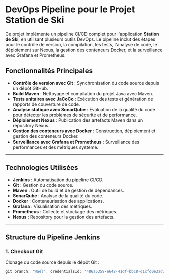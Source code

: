 # DevOps Pipeline pour le Projet Station de Ski

Ce projet implémente un pipeline CI/CD complet pour l'application **Station de Ski**, en utilisant plusieurs outils DevOps. Le pipeline inclut des étapes pour le contrôle de version, la compilation, les tests, l'analyse de code, le déploiement sur Nexus, la gestion des conteneurs Docker, et la surveillance avec Grafana et Prometheus.

## Fonctionnalités Principales
- **Contrôle de version avec Git** : Synchronisation du code source depuis un dépôt GitHub.
- **Build Maven** : Nettoyage et compilation du projet Java avec Maven.
- **Tests unitaires avec JaCoCo** : Exécution des tests et génération de rapports de couverture de code.
- **Analyse statique avec SonarQube** : Évaluation de la qualité du code pour détecter les problèmes de sécurité et de performance.
- **Déploiement Nexus** : Publication des artefacts Maven dans un repository Nexus.
- **Gestion des conteneurs avec Docker** : Construction, déploiement et gestion des conteneurs Docker.
- **Surveillance avec Grafana et Prometheus** : Surveillance des performances et des métriques système.

---

## Technologies Utilisées
- **Jenkins** : Automatisation du pipeline CI/CD.
- **Git** : Gestion du code source.
- **Maven** : Outil de build et de gestion de dépendances.
- **SonarQube** : Analyse de la qualité du code.
- **Docker** : Conteneurisation des applications.
- **Grafana** : Visualisation des métriques.
- **Prometheus** : Collecte et stockage des métriques.
- **Nexus** : Repository pour la gestion des artefacts.

---

## Structure du Pipeline Jenkins

### 1. **Checkout Git**
Clonage du code source depuis le dépôt Git :
```groovy
git branch: 'Wael', credentialsId: '486a5359-e642-41df-bbc8-d1cfd0e3ad20', url: 'https://github.com/yasminenasfi2001/DevOps_Station_Ski.git'
